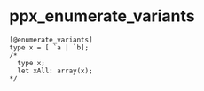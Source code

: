 # ppx_enumerate_variants

```reason
[@enumerate_variants]
type x = [ `a | `b];
/*
  type x;
  let xAll: array(x);
*/
```

